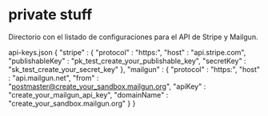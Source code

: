 # private stuff

Directorio con el listado de configuraciones para el API de Stripe y Mailgun.

api-keys.json
{
  "stripe" : {
    "protocol" : "https:",
    "host" : "api.stripe.com",
    "publishableKey" : "pk_test_create_your_publishable_key",
    "secretKey" : "sk_test_create_your_secret_key"
  },
  "mailgun" : {
    "protocol" : "https:",
    "host" : "api.mailgun.net",
    "from" : "postmaster@create_your_sandbox.mailgun.org",
    "apiKey" : "create_your_mailgun_api_key",
    "domainName" : "create_your_sandbox.mailgun.org"
  }
}